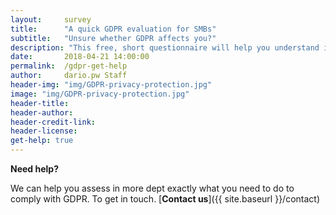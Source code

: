 ```yaml
---
layout:     survey
title:      "A quick GDPR evaluation for SMBs"
subtitle:   "Unsure whether GDPR affects you?"
description: "This free, short questionnaire will help you understand if you need to take action regarding GDPR. Take two minutes to see where you fall and get important information on how to take the next steps."
date:       2018-04-21 14:00:00
permalink:  /gdpr-get-help
author:     dario.pw Staff
header-img: "img/GDPR-privacy-protection.jpg"
image: "img/GDPR-privacy-protection.jpg"
header-title:
header-author:
header-credit-link:
header-license:
get-help: true
---
```


**Need help?**

We can help you assess in more dept exactly what you need to do to comply with GDPR. To get in touch. [**Contact us**]({{ site.baseurl }}/contact)
